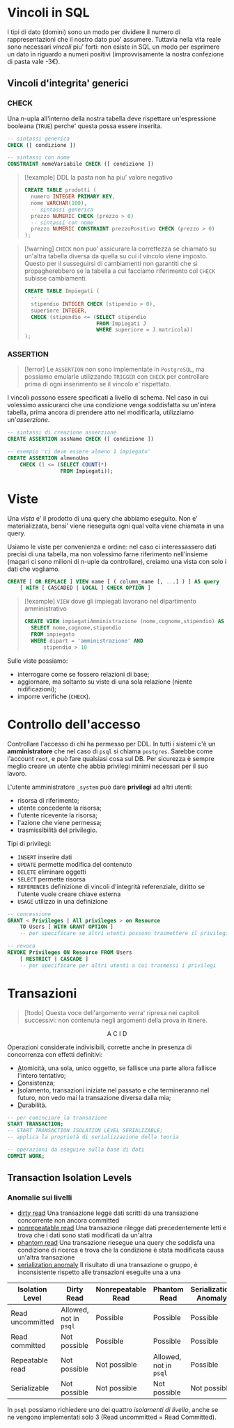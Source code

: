 ```toc
```
# Vincoli in SQL
I tipi di dato (domini) sono un modo per dividere il numero di rappresentazioni che il nostro dato puo' assumere. Tuttavia nella vita reale sono necessari *vincoli* piu' forti: non esiste in SQL un modo per esprimere un dato in riguardo a numeri positivi (improvvisamente la nostra confezione di pasta vale -3€).

## Vincoli d'integrita' generici
### CHECK
Una $n$-upla all'interno della nostra tabella deve rispettare un'espressione booleana (`TRUE`) perche' questa possa essere inserita.

```sql
-- sintassi generica
CHECK ([ condizione ])

-- sintassi con nome
CONSTRAINT nomeVariabile CHECK ([ condizione ]) 
```

> [!example] DDL la pasta non ha piu' valore negativo
> ```sql
> CREATE TABLE prodotti (
> 	numero INTEGER PRIMARY KEY,
> 	nome VARCHAR(100),
> 	-- sintassi generica
> 	prezzo NUMERIC CHECK (prezzo > 0)
> 	-- sintassi con nome
> 	prezzo NUMERIC CONSTRAINT prezzoPositivo CHECK (prezzo > 0)
> );
> ```

> [!warning] `CHECK` non puo' assicurare la correttezza se chiamato su un'altra tabella diversa da quella su cui il vincolo viene imposto.
> Questo per il susseguirsi di cambiamenti non garantiti che si propagherebbero se la tabella a cui facciamo riferimento col `CHECK` subisse cambiamenti.
> ```sql
> CREATE TABLE Impiegati (
> 	-- ...
> 	stipendio INTEGER CHECK (stipendio > 0),
> 	superiore INTEGER,
> 	CHECK (stipendio <= (SELECT stipendio
> 						 FROM Impiegati J
> 						 WHERE superiore = J.matricola))
> );
> ```

### ASSERTION

> [!error] Le `ASSERTION` non sono implementate in `PostgreSQL`, ma possiamo emularle utilizzando `TRIGGER` con `CHECK` per controllare prima di ogni inserimento se il vincolo e' rispettato.

I vincoli possono essere specificati a livello di schema.
Nel caso in cui volessimo assicurarci che una condizione venga soddisfatta su un'intera tabella, prima ancora di prendere atto nel modificarla, utilizziamo un'*asserzione*.
```sql
-- sintassi di creazione asserzione
CREATE ASSERTION assName CHECK ([ condizione ])

-- esempio 'ci deve essere almeno 1 impiegato'
CREATE ASSERTION almenoUno
	CHECK (1 <= (SELECT COUNT(*)
				 FROM Impiegati));
```

# Viste
Una *vista* e' il prodotto di una query che abbiamo eseguito.
Non e' materializzata, bensi' viene rieseguita ogni qual volta viene chiamata in una query.

Usiamo le viste per convenienza e ordine: nel caso ci interessassero dati precisi di una tabella, ma non volessimo farne riferimento nell'insieme (magari ci sono milioni di $n$-uple da controllare), creiamo una vista con solo i dati che vogliamo.

```sql
CREATE [ OR REPLACE ] VIEW name [ ( column_name [, ...] ) ] AS query
    [ WITH [ CASCADED | LOCAL ] CHECK OPTION ]
```

> [!example] `VIEW` dove gli impiegati lavorano nel dipartimento amministrativo
> ```sql
> CREATE VIEW impiegatiAmministrazione (nome,cognome,stipendio) AS
> 	SELECT nome,cognome,stipendio
> 	FROM impiegato
> 	WHERE dipart = 'amministrazione' AND
> 		stipendio > 10
> ```

Sulle viste possiamo:
- interrogare come se fossero relazioni di base;
- aggiornare, ma soltanto su viste di una sola relazione (niente nidificazioni);
- imporre verifiche (`CHECK`).

# Controllo dell'accesso
Controllare l'accesso di chi ha permesso per DDL.
In tutti i sistemi c'è un **amministratore** che nel caso di `psql` si chiama `postgres`. Sarebbe come l'account `root`, e può fare qualsiasi cosa sul DB. Per sicurezza è sempre meglio creare un utente che abbia privilegi minimi necessari per il suo lavoro.

L'utente amministratore `_system` può dare **privilegi** ad altri utenti:
- risorsa di riferimento;
- utente concedente la risorsa;
- l'utente ricevente la risorsa;
- l'azione che viene permessa;
- trasmissibilità del privilegio.

Tipi di privilegi:
- `INSERT` inserire dati
- `UPDATE` permette modifica del contenuto
- `DELETE` eliminare oggetti
- `SELECT` permette risorsa
- `REFERENCES` definizione di vincoli d'integrità referenziale, diritto se l'utente vuole creare chiave esterna
- `USAGE` utilizzo in una definizione

```sql
-- concessione
GRANT < Privileges | All privileges > on Resource
	TO Users [ WITH GRANT OPTION ]
	-- per specificare se altri utenti possono trasmettere il privilegio
```

```sql
-- revoca
REVOKE Privileges ON Resource FROM Users
	[ RESTRICT | CASCADE ]
	-- per specificare per altri utenti a cui trasmessi i privilegi
```

# Transazioni
> [!todo] Questa voce dell'argomento verra' ripresa nei capitoli successivi: non contenuta negli argomenti della prova in itinere.

$$\mathrm{A\ C\ I\ D}$$

Operazioni considerate indivisibili, corrette anche in presenza di concorrenza con effetti definitivi:
- <u>A</u>tomicità, una sola, unico oggetto, se fallisce una parte allora fallisce l'intero tentativo;
- <u>C</u>onsistenza;
- <u>I</u>solamento, transazioni iniziate nel passato e che termineranno nel futuro, non vedo mai la transazione diversa dalla mia;
- <u>D</u>urabilità.

```sql
-- per cominciare la transazione
START TRANSACTION;
-- START TRANSACTION ISOLATION LEVEL SERIALIZABLE;
-- applica la proprietà di serializzazione della teoria

-- operazioni da eseguire sulla base di dati
COMMIT WORK;
```

## Transaction Isolation Levels
### Anomalie sui livelli
- <u>dirty read</u>
  Una transazione legge dati scritti da una transazione concorrente non ancora committed
- <u>nonrepeatable read</u>
  Una transazione rilegge dati precedentemente letti e trova che i dati sono stati modificati da un'altra
- <u>phantom read</u>
  Una transazione riesegue una query che soddisfa una condizione di ricerca e trova che la condizione è stata modificata causa un'altra transazione
- <u>serialization anomaly</u>
  Il risultato di una transazione o gruppo, è inconsistente rispetto alle transazioni eseguite una a una
  
| Isolation Level  | Dirty Read                       | Nonrepeatable Read | Phantom Read           | Serialization Anomaly |
| ---------------- | -------------------------------- | ------------------ | ---------------------- | --------------------- |
| Read uncommitted | Allowed, not in `psql` | Possible           | Possible               | Possible              |
| Read committed   | Not possible                     | Possible           | Possible               | Possible              |
| Repeatable read  | Not possible                     | Not possible       | Allowed, not in `psql` | Possible              |
| Serializable     | Not possible                     | Not possible       | Not possible           | Not possible          | 

In `psql` possiamo richiedere uno dei quattro *isolamenti di livello*, anche se ne vengono implementati solo 3 (Read uncommitted = Read Committed).
